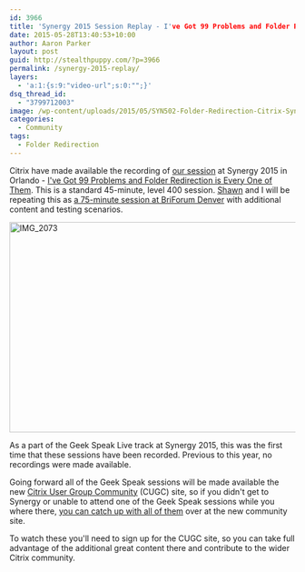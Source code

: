 ```yaml
---
id: 3966
title: 'Synergy 2015 Session Replay - I've Got 99 Problems and Folder Redirection is Every One of Them'
date: 2015-05-28T13:40:53+10:00
author: Aaron Parker
layout: post
guid: http://stealthpuppy.com/?p=3966
permalink: /synergy-2015-replay/
layers:
  - 'a:1:{s:9:"video-url";s:0:"";}'
dsq_thread_id:
  - "3799712003"
image: /wp-content/uploads/2015/05/SYN502-Folder-Redirection-Citrix-Synergy-2015.png
categories:
  - Community
tags:
  - Folder Redirection
---
```

 

Citrix have made available the recording of [our session](http://stealthpuppy.com/citrix-synergy-2015/) at Synergy 2015 in Orlando - [I've Got 99 Problems and Folder Redirection is Every One of Them](https://www.mycugc.org/p/do/sd/sid=25). This is a standard 45-minute, level 400 session. [Shawn](https://twitter.com/shawnbass) and I will be repeating this as [a 75-minute session at BriForum Denver](http://briforum.com/US/sessions.html) with additional content and testing scenarios.

[<img class="alignnone size-full wp-image-3955" src="http://stealthpuppy.com/wp-content/uploads/2015/05/IMG_2073.jpg" alt="IMG_2073" width="816" height="370" srcset="https://stealthpuppy.com/wp-content/uploads/2015/05/IMG_2073.jpg 816w, https://stealthpuppy.com/wp-content/uploads/2015/05/IMG_2073-150x68.jpg 150w, https://stealthpuppy.com/wp-content/uploads/2015/05/IMG_2073-300x136.jpg 300w" sizes="(max-width: 816px) 100vw, 816px" />](http://stealthpuppy.com/wp-content/uploads/2015/05/IMG_2073.jpg)

As a part of the Geek Speak Live track at Synergy 2015, this was the first time that these sessions have been recorded. Previous to this year, no recordings were made available.

Going forward all of the Geek Speak sessions will be made available the new [Citrix User Group Community](https://www.mycugc.org/p/do/sd/sid=25) (CUGC) site, so if you didn't get to Synergy or unable to attend one of the Geek Speak sessions while you where there, [you can catch up with all of them](https://www.mycugc.org/p/do/si/topic=18) over at the new community site.

To watch these you'll need to sign up for the CUGC site, so you can take full advantage of the additional great content there and contribute to the wider Citrix community.